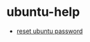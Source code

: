 # ubuntu-help

- [reset ubuntu password](https://askubuntu.com/questions/24006/how-do-i-reset-a-lost-administrative-password)
